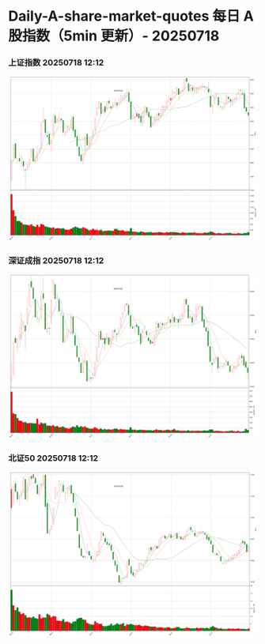 
# Daily-A-share-market-quotes 每日 A 股指数（5min 更新）- 20250718

### 上证指数 20250718 12:12
![](./fig/2025/7/20250718-sh000001.png)

### 深证成指 20250718 12:12
![](./fig/2025/7/20250718-sz399001.png)

### 北证50 20250718 12:12
![](./fig/2025/7/20250718-bj899050.png)
